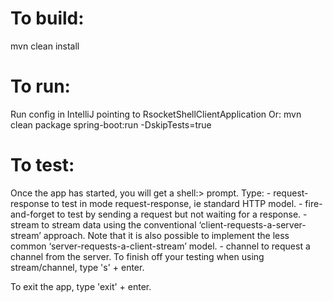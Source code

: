 # To build:
mvn clean install


# To run: 
Run config in IntelliJ pointing to RsocketShellClientApplication
Or: mvn clean package spring-boot:run -DskipTests=true


# To test:
Once the app has started, you will get a shell:> prompt. Type: 
    - request-response to test in mode request-response, ie standard HTTP model.
    - fire-and-forget to test by sending a request but not waiting for a response.
    - stream to stream data using the conventional ‘client-requests-a-server-stream’ approach. Note that it is also possible to implement the less common ‘server-requests-a-client-stream’ model.
    - channel to request a channel from the server.
To finish off your testing when using stream/channel, type 's' + enter.

To exit the app, type 'exit' + enter.
